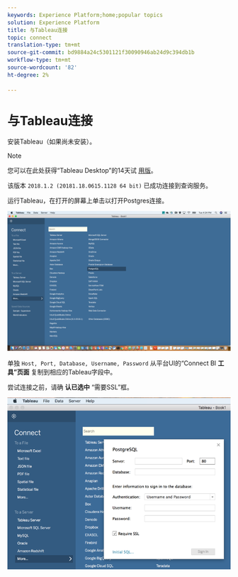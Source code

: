 ```yaml
---
keywords: Experience Platform;home;popular topics
solution: Experience Platform
title: 与Tableau连接
topic: connect
translation-type: tm+mt
source-git-commit: bd9884a24c5301121f30090946ab24d9c394db1b
workflow-type: tm+mt
source-wordcount: '82'
ht-degree: 2%

---
```



# 与Tableau连接

安装Tableau（如果尚未安装）。

>[!NOTE]
>
>您可以在此处获得“Tableau Desktop”的14天试 [用版](https://www.tableau.com/products/desktop/download)。
>    
> 该版本 `2018.1.2 (20181.18.0615.1128 64 bit)` 已成功连接到查询服务。

运行Tableau，在打开的屏幕上单击以打开Postgres连接。

![图像](../images/clients/tableau/open-connection.png)

单独 `Host, Port, Database, Username, Password` 从平台UI的“Connect BI **工具”页面** 复制到相应的Tableau字段中。

尝试连接之前，请确 **认已选中** “需要SSL”框。

![图像](../images/clients/tableau/ssl-required.png)